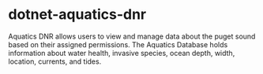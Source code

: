 # dotnet-aquatics-dnr
Aquatics DNR allows users to view and manage data about the puget sound based on their assigned permissions. The Aquatics Database holds information about water health, invasive species, ocean depth, width, location, currents, and tides.
